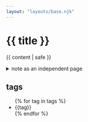 ```yaml
---
layout: "layouts/base.njk"
---
```


# {{ title }}

{{ content | safe }}

   <details>
        <summary>note as an independent page</summary>

It's useful to be able to pick out specific notes by referring to a page, but there's an interesting thing here: we're assigning each note a URL to allow editors to arbitrarily refer to other bits of content, _not_ (primarily) because it's valuable to consume that content as a single page. 

Consider other approaches we might take: 

- make the whole note quotable inside another note [The disclosure](/details-summary) pattern could be useful for that, but:
    - it would get messy with recursive note-nesting
    - more complex and less flexible to implement in the CMS
    - much more cumbersome to use as an author
- give every heading a slug-based id for in-page anchor linking.
    - feels less precise in terms of UX
    - allows linking to a _contextualised_ note; you might want to link to piece on heading hierarchy in a list of notes tagged "SEO" rather than the **same note** as a section of a larger article about accessibility.
    - as the number of notes grows, this system will fail if the display page is paginated

Anyway, my point is that we have generated a UI/UX problem for ourselves: now we have to handle pages with very little content. Notes (by definition) are short, discrete chunks of content concerned with a single subject. A page with a single note on it is going to look very empty, possibly even broken, if your page template expects a certain rhythm of use in which the user views above the fold information, then scrolls.
</details>
 

## tags    
<ul>
{% for tag in tags %}
    <li>{{tag}}</li>
{% endfor %}
</ul>
